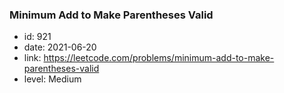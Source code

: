 ### Minimum Add to Make Parentheses Valid

* id: 921
* date: 2021-06-20
* link: https://leetcode.com/problems/minimum-add-to-make-parentheses-valid
* level: Medium
